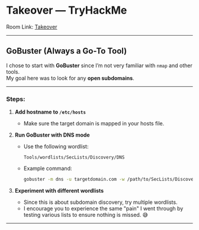 # Takeover — TryHackMe

Room Link: [Takeover](https://tryhackme.com/room/takeover)

---

## GoBuster (Always a Go-To Tool)

I chose to start with **GoBuster** since I’m not very familiar with `nmap` and other tools.  
My goal here was to look for any **open subdomains**.

---

### Steps:

1. **Add hostname to `/etc/hosts`**  
   - Make sure the target domain is mapped in your hosts file.

2. **Run GoBuster with DNS mode**  
   - Use the following wordlist:  
     ```
     Tools/wordlists/SecLists/Discovery/DNS
     ```
   - Example command:
     ```bash
     gobuster -m dns -u targetdomain.com -w /path/to/SecLists/Discovery/DNS/namelist.txt
     ```

3. **Experiment with different wordlists**  
   - Since this is about subdomain discovery, try multiple wordlists.  
   - I encourage you to experience the same "pain" I went through by testing various lists to ensure nothing is missed. 😅

---



 
